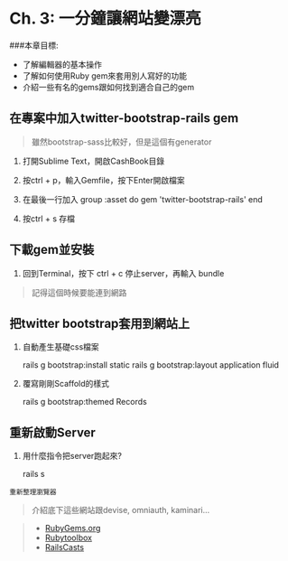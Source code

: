 # Ch. 3: 一分鐘讓網站變漂亮

###本章目標:

* 了解編輯器的基本操作
* 了解如何使用Ruby gem來套用別人寫好的功能
* 介紹一些有名的gems跟如何找到適合自己的gem

## 在專案中加入twitter-bootstrap-rails gem

> 雖然bootstrap-sass比較好，但是這個有generator

  1. 打開Sublime Text，開啟CashBook目錄

  1. 按ctrl + p，輸入Gemfile，按下Enter開啟檔案

  1. 在最後一行加入
        group :asset do
          gem 'twitter-bootstrap-rails'
        end

  1. 按ctrl + s 存檔

## 下載gem並安裝

  1. 回到Terminal，按下 ctrl + c 停止server，再輸入
        bundle

> 記得這個時候要能連到網路

## 把twitter bootstrap套用到網站上

  1. 自動產生基礎css檔案

        rails g bootstrap:install static
        rails g bootstrap:layout application fluid

  1. 覆寫剛剛Scaffold的樣式

        rails g bootstrap:themed Records

## 重新啟動Server
  1. 用什麼指令把server跑起來?

        rails s

    重新整理瀏覽器

> 介紹底下這些網站跟devise, omniauth, kaminari...

> * [RubyGems.org](https://rubygems.org/)
> * [Rubytoolbox](https://www.ruby-toolbox.com/)
> * [RailsCasts](http://railscasts.com/)
> 
